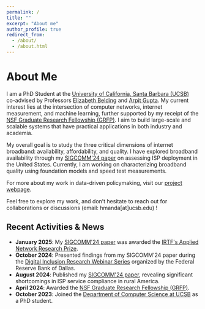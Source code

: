 ```yaml
---
permalink: /
title: ""
excerpt: "About me"
author_profile: true
redirect_from: 
  - /about/
  - /about.html
---
```



About Me
======
I am a PhD Student at the [University of California, Santa Barbara (UCSB)](https://www.cs.ucsb.edu/) co-advised by Professors [Elizabeth Belding](https://ebelding.cs.ucsb.edu/) and [Arpit Gupta](https://sites.cs.ucsb.edu/~arpitgupta/). My current interest lies at the intersection of computer networks, internet measurement, and machine learning, further supported by my receipt of the [NSF Graduate Research Fellowship (GRFP)](https://cs.ucsb.edu/happenings/awards/nsf-awards-graduate-research-fellowships-haarika-manda-and-joyce-passananti). I aim to build large-scale and scalable systems that have practical applications in both industry and academia.

My overall goal is to study the three critical dimensions of internet broadband: availability, affordability, and quality. I have explored broadband availability through my [SIGCOMM'24 paper](https://dl.acm.org/doi/10.1145/3651890.3672272) on assessing ISP deployment in the United States. Currently, I am working on characterizing broadband quality using foundation models and speed test measurements.

For more about my work in data-driven policymaking, visit our [project webpage](https://address.cs.ucsb.edu/).

Feel free to explore my work, and don’t hesitate to reach out for collaborations or discussions (email: hmanda[at]ucsb.edu) !


## Recent Activities & News

- **January 2025**: My [SIGCOMM'24 paper](https://dl.acm.org/doi/10.1145/3651890.3672272) was awarded the [IRTF's Applied Network Research Prize](https://irtf.org/anrp/).
- **October 2024**: Presented findings from my SIGCOMM'24 paper during the [Digital Inclusion Research Webinar Series](https://www.dallasfed.org/cd/events/2024/24di-webinars) organized by the Federal Reserve Bank of Dallas.
- **August 2024**: Published my [SIGCOMM'24 paper](https://dl.acm.org/doi/10.1145/3651890.3672272), revealing significant shortcomings in ISP service compliance in rural America.
- **April 2024**: Awarded the [NSF Graduate Research Fellowship (GRFP)](https://cs.ucsb.edu/happenings/awards/nsf-awards-graduate-research-fellowships-haarika-manda-and-joyce-passananti).
- **October 2023**: Joined the [Department of Computer Science at UCSB](https://www.cs.ucsb.edu/) as a PhD student.

